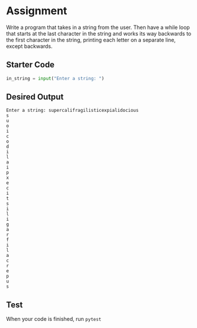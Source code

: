 # Assignment

Write a program that takes in a string from the user. Then have a while loop that starts at the last character in the string and works its way backwards to the first character in the string, printing each letter on a separate line, except backwards.

## Starter Code
```python
in_string = input("Enter a string: ")
```

## Desired Output
```
Enter a string: supercalifragilisticexpialidocious
s
u
o
i
c
o
d
i
l
a
i
p
x
e
c
i
t
s
i
l
i
g
a
r
f
i
l
a
c
r
e
p
u
s
```
## Test
When your code is finished, run `pytest`
